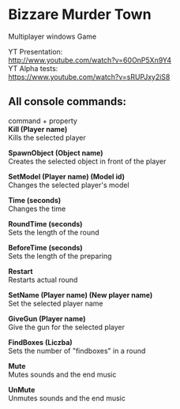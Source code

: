 # Bizzare Murder Town
Multiplayer windows Game

YT Presentation:  
http://www.youtube.com/watch?v=60OnP5Xn9Y4  
YT Alpha tests:  
https://www.youtube.com/watch?v=sRUPJxy2iS8  

## All console commands:  
command + property     
**Kill (Player name)**  
Kills the selected player  

**SpawnObject (Object name)**   
Creates the selected object in front of the player  

**SetModel (Player name) (Model id)**   
Changes the selected player's model  

**Time (seconds)**  
Changes the time  

**RoundTime (seconds)**  
Sets the length of the round  

**BeforeTime (seconds)**  
Sets the length of the preparing  

**Restart**  
Restarts actual round  

**SetName (Player name) (New player name)**  
Set the selected player name  

**GiveGun (Player name)**  
Give the gun for the selected player  

**FindBoxes (Liczba)**   
Sets the number of "findboxes" in a round  

**Mute**  
Mutes sounds and the end music   

**UnMute**  
Unmutes sounds and the end music  
